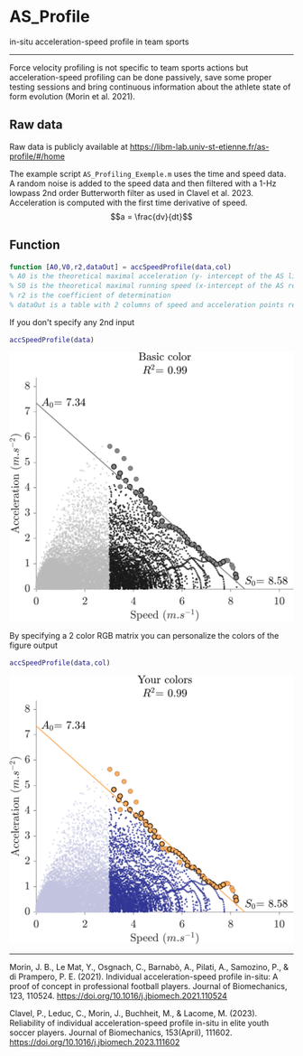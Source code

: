 # AS_Profile
in-situ acceleration-speed profile in team sports

______________________________________

Force velocity profiling is not specific to team sports actions but acceleration-speed profiling can be done passively, save some proper testing sessions and bring continuous information about the athlete state of form evolution (Morin et al. 2021).


## Raw data

Raw data is publicly available at https://libm-lab.univ-st-etienne.fr/as-profile/#/home

The example script ``AS_Profiling_Exemple.m`` uses the time and speed data. A random noise is added to the speed data and then filtered with a 1-Hz lowpass 2nd order Butterworth filter as used in Clavel et al. 2023. Acceleration is computed with the first time derivative of speed.
$$a = \frac{dv}{dt}$$  

## Function
 
```MATLAB
function [A0,V0,r2,dataOut] = accSpeedProfile(data,col)
% A0 is the theoretical maximal acceleration (y- intercept of the AS linear relationship)
% S0 is the theoretical maximal running speed (x-intercept of the AS relationship)
% r2 is the coefficient of determination
% dataOut is a table with 2 columns of speed and acceleration points retained
```

If you don't specify any 2nd input
```MATLAB
accSpeedProfile(data)
```

![alt text](https://github.com/PabRD/AS_Profile/blob/main/basicColor_AS.png)


By specifying a 2 color RGB matrix you can personalize the colors of the figure output
```MATLAB
accSpeedProfile(data,col)
```
![alt text](https://github.com/PabRD/AS_Profile/blob/main/yourColor_AS.png)



__________________________________

Morin, J. B., Le Mat, Y., Osgnach, C., Barnabò, A., Pilati, A., Samozino, P., & di Prampero, P. E. (2021). Individual acceleration-speed profile in-situ: A proof of concept in professional football players. Journal of Biomechanics, 123, 110524. https://doi.org/10.1016/j.jbiomech.2021.110524

Clavel, P., Leduc, C., Morin, J., Buchheit, M., & Lacome, M. (2023). Reliability of individual acceleration-speed profile in-situ in elite youth soccer players. Journal of Biomechanics, 153(April), 111602. https://doi.org/10.1016/j.jbiomech.2023.111602
